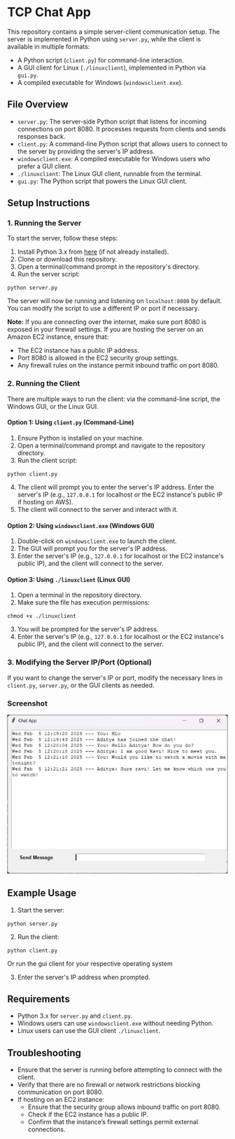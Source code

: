 # TCP Chat App
This repository contains a simple server-client communication setup. The server is implemented in Python using `server.py`, while the client is available in multiple formats:
- A Python script (`client.py`) for command-line interaction.
- A GUI client for Linux (`./linuxclient`), implemented in Python via `gui.py`.
- A compiled executable for Windows (`windowsclient.exe`).

## File Overview
- `server.py`: The server-side Python script that listens for incoming connections on port 8080. It processes requests from clients and sends responses back.
- `client.py`: A command-line Python script that allows users to connect to the server by providing the server's IP address.
- `windowsclient.exe`: A compiled executable for Windows users who prefer a GUI client.
- `./linuxclient`: The Linux GUI client, runnable from the terminal.
- `gui.py`: The Python script that powers the Linux GUI client.

## Setup Instructions
### 1. Running the Server

To start the server, follow these steps:

1. Install Python 3.x from [here](https://www.python.org/downloads/) (if not already installed).
2. Clone or download this repository.
3. Open a terminal/command prompt in the repository's directory.
4. Run the server script:

```
python server.py
```

The server will now be running and listening on `localhost:8080` by default. You can modify the script to use a different IP or port if necessary.

**Note:** If you are connecting over the internet, make sure port 8080 is exposed in your firewall settings. If you are hosting the server on an Amazon EC2 instance, ensure that:
- The EC2 instance has a public IP address.
- Port 8080 is allowed in the EC2 security group settings.
- Any firewall rules on the instance permit inbound traffic on port 8080.

### 2. Running the Client

There are multiple ways to run the client: via the command-line script, the Windows GUI, or the Linux GUI.

#### Option 1: Using `client.py` (Command-Line)

1. Ensure Python is installed on your machine.
2. Open a terminal/command prompt and navigate to the repository directory.
3. Run the client script:

```
python client.py
```

4. The client will prompt you to enter the server's IP address. Enter the server's IP (e.g., `127.0.0.1` for localhost or the EC2 instance's public IP if hosting on AWS).
5. The client will connect to the server and interact with it.

#### Option 2: Using `windowsclient.exe` (Windows GUI)

1. Double-click on `windowsclient.exe` to launch the client.
2. The GUI will prompt you for the server's IP address.
3. Enter the server's IP (e.g., `127.0.0.1` for localhost or the EC2 instance's public IP), and the client will connect to the server.

#### Option 3: Using `./linuxclient` (Linux GUI)

1. Open a terminal in the repository directory.
2. Make sure the file has execution permissions:

```
chmod +x ./linuxclient
```

3. You will be prompted for the server's IP address.
4. Enter the server's IP (e.g., `127.0.0.1` for localhost or the EC2 instance's public IP), and the client will connect to the server.

### 3. Modifying the Server IP/Port (Optional)

If you want to change the server's IP or port, modify the necessary lines in `client.py`, `server.py`, or the GUI clients as needed.

### Screenshot

![Screenshot on Windows](./images/screenshot.jpeg)

## Example Usage

1. Start the server:

```
python server.py
```

2. Run the client:

```
python client.py
```
Or run the gui client for your respective operating system

3. Enter the server's IP address when prompted.

## Requirements

- Python 3.x for `server.py` and `client.py`.
- Windows users can use `windowsclient.exe` without needing Python.
- Linux users can use the GUI client `./linuxclient`.

## Troubleshooting

- Ensure that the server is running before attempting to connect with the client.
- Verify that there are no firewall or network restrictions blocking communication on port 8080.
- If hosting on an EC2 instance:
  - Ensure that the security group allows inbound traffic on port 8080.
  - Check if the EC2 instance has a public IP.
  - Confirm that the instance’s firewall settings permit external connections.



